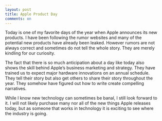 ```yaml
---
layout: post
title: Apple Product Day
comments: on
---
```

Today is one of my favorite days of the year when Apple announces its new products. I have been following the rumor websites and many of the potential new products have already been leaked. However rumors are not always correct and sometimes do not tell the whole story. They are merely kindling for our curiosity.

The fact that there is so much anticipation about a day like today also shows the skill behind Apple’s business marketing and strategy. They have trained us to expect major hardware innovations on an annual schedule. They tell their story but also get others to share their story throughout the year. They somehow have figured out how to write create compelling narratives.

While I know new technology can sometimes be banal, I still look forward to it. I will not likely purchase many nor all of the new things Apple releases today, but as someone that works in technology it is exciting to see where the industry is going. 